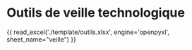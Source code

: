 # Outils de veille technologique 


{{ read_excel('./template/outils.xlsx', engine='openpyxl', sheet_name="veille") }}  

